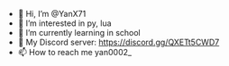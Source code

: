 - 👋 Hi, I’m @YanX71
- 👀 I’m interested in py, lua
- 🌱 I’m currently learning in school
- 💞️ My Discord server: https://discord.gg/QXETt5CWD7 
- 📫 How to reach me yan0002_
